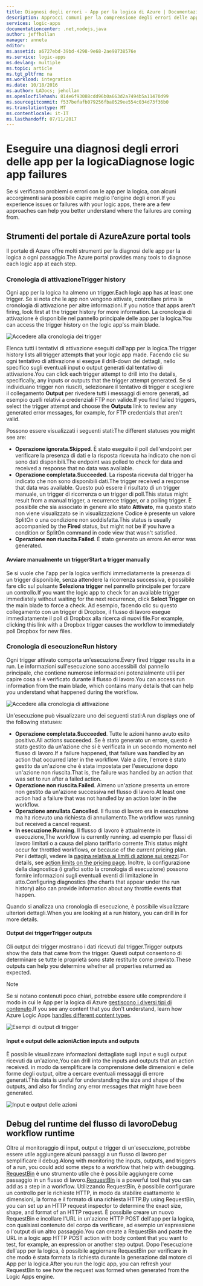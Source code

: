 ```yaml
---
title: Diagnosi degli errori - App per la logica di Azure | Documentazione Microsoft
description: Approcci comuni per la comprensione degli errori delle app per la logica
services: logic-apps
documentationcenter: .net,nodejs,java
author: jeffhollan
manager: anneta
editor: 
ms.assetid: a6727ebd-39bd-4298-9e68-2ae98738576e
ms.service: logic-apps
ms.devlang: multiple
ms.topic: article
ms.tgt_pltfrm: na
ms.workload: integration
ms.date: 10/18/2016
ms.author: LADocs; jehollan
ms.openlocfilehash: 814e6f93088cdd96b0a663d2a7494b5a11470d99
ms.sourcegitcommit: f537befafb079256fba0529ee554c034d73f36b0
ms.translationtype: MT
ms.contentlocale: it-IT
ms.lasthandoff: 07/11/2017
---
```

# <a name="diagnose-logic-app-failures"></a><span data-ttu-id="11fa0-103">Eseguire una diagnosi degli errori delle app per la logica</span><span class="sxs-lookup"><span data-stu-id="11fa0-103">Diagnose logic app failures</span></span>
<span data-ttu-id="11fa0-104">Se si verificano problemi o errori con le app per la logica, con alcuni accorgimenti sarà possibile capire meglio l'origine degli errori.</span><span class="sxs-lookup"><span data-stu-id="11fa0-104">If you experience issues or failures with your logic apps, there are a few approaches can help you better understand where the failures are coming from.</span></span>  

## <a name="azure-portal-tools"></a><span data-ttu-id="11fa0-105">Strumenti del portale di Azure</span><span class="sxs-lookup"><span data-stu-id="11fa0-105">Azure portal tools</span></span>
<span data-ttu-id="11fa0-106">Il portale di Azure offre molti strumenti per la diagnosi delle app per la logica a ogni passaggio.</span><span class="sxs-lookup"><span data-stu-id="11fa0-106">The Azure portal provides many tools to diagnose each logic app at each step.</span></span>

### <a name="trigger-history"></a><span data-ttu-id="11fa0-107">Cronologia di attivazione</span><span class="sxs-lookup"><span data-stu-id="11fa0-107">Trigger history</span></span>

<span data-ttu-id="11fa0-108">Ogni app per la logica ha almeno un trigger.</span><span class="sxs-lookup"><span data-stu-id="11fa0-108">Each logic app has at least one trigger.</span></span> <span data-ttu-id="11fa0-109">Se si nota che le app non vengono attivate, controllare prima la cronologia di attivazione per altre informazioni.</span><span class="sxs-lookup"><span data-stu-id="11fa0-109">If you notice that apps aren't firing, look first at the trigger history for more information.</span></span> <span data-ttu-id="11fa0-110">La cronologia di attivazione è disponibile nel pannello principale delle app per la logica.</span><span class="sxs-lookup"><span data-stu-id="11fa0-110">You can access the trigger history on the logic app'ss main blade.</span></span>

![Accedere alla cronologia dei trigger][1]

<span data-ttu-id="11fa0-112">Elenca tutti i tentativi di attivazione eseguiti dall'app per la logica.</span><span class="sxs-lookup"><span data-stu-id="11fa0-112">The trigger history lists all trigger attempts that your logic app made.</span></span> <span data-ttu-id="11fa0-113">Facendo clic su ogni tentativo di attivazione si esegue il drill-down dei dettagli, nello specifico sugli eventuali input o output generati dal tentativo di attivazione.</span><span class="sxs-lookup"><span data-stu-id="11fa0-113">You can click each trigger attempt to drill into the details, specifically, any inputs or outputs that the trigger attempt generated.</span></span> <span data-ttu-id="11fa0-114">Se si individuano trigger non riusciti, selezionare il tentativo di trigger e scegliere il collegamento **Output** per rivedere tutti i messaggi di errore generati, ad esempio quelli relativi a credenziali FTP non valide.</span><span class="sxs-lookup"><span data-stu-id="11fa0-114">If you find failed triggers, select the trigger attempt and choose the **Outputs** link to review any generated error messages, for example, for FTP credentials that aren't valid.</span></span>

<span data-ttu-id="11fa0-115">Possono essere visualizzati i seguenti stati:</span><span class="sxs-lookup"><span data-stu-id="11fa0-115">The different statuses you might see are:</span></span>

* <span data-ttu-id="11fa0-116">**Operazione ignorata**.</span><span class="sxs-lookup"><span data-stu-id="11fa0-116">**Skipped**.</span></span> <span data-ttu-id="11fa0-117">È stato eseguito il poll dell'endpoint per verificare la presenza di dati e la risposta ricevuta ha indicato che non ci sono dati disponibili.</span><span class="sxs-lookup"><span data-stu-id="11fa0-117">The endpoint was polled to check for data and received a response that no data was available.</span></span>
* <span data-ttu-id="11fa0-118">**Operazione completata**.</span><span class="sxs-lookup"><span data-stu-id="11fa0-118">**Succeeded**.</span></span> <span data-ttu-id="11fa0-119">La risposta ricevuta dal trigger ha indicato che non sono disponibili dati.</span><span class="sxs-lookup"><span data-stu-id="11fa0-119">The trigger received a response that data was available.</span></span> <span data-ttu-id="11fa0-120">Questo può essere il risultato di un trigger manuale, un trigger di ricorrenza o un trigger di poll.</span><span class="sxs-lookup"><span data-stu-id="11fa0-120">This status might result from a manual trigger, a recurrence trigger, or a polling trigger.</span></span> <span data-ttu-id="11fa0-121">È possibile che sia associato in genere allo stato **Attivato**, ma questo stato non viene visualizzato se in visualizzazione Codice è presente un valore SplitOn o una condizione non soddisfatta.</span><span class="sxs-lookup"><span data-stu-id="11fa0-121">This status is usually accompanied by the **Fired** status, but might not be if you have a condition or SplitOn command in code view that wasn't satisfied.</span></span>
* <span data-ttu-id="11fa0-122">**Operazione non riuscita**.</span><span class="sxs-lookup"><span data-stu-id="11fa0-122">**Failed**.</span></span> <span data-ttu-id="11fa0-123">È stato generato un errore.</span><span class="sxs-lookup"><span data-stu-id="11fa0-123">An error was generated.</span></span>

#### <a name="start-a-trigger-manually"></a><span data-ttu-id="11fa0-124">Avviare manualmente un trigger</span><span class="sxs-lookup"><span data-stu-id="11fa0-124">Start a trigger manually</span></span>

<span data-ttu-id="11fa0-125">Se si vuole che l'app per la logica verifichi immediatamente la presenza di un trigger disponibile, senza attendere la ricorrenza successiva, è possibile fare clic sul pulsante **Seleziona trigger** nel pannello principale per forzare un controllo.</span><span class="sxs-lookup"><span data-stu-id="11fa0-125">If you want the logic app to check for an available trigger immediately without waiting for the next recurrence, click **Select Trigger** on the main blade to force a check.</span></span> <span data-ttu-id="11fa0-126">Ad esempio, facendo clic su questo collegamento con un trigger di Dropbox, il flusso di lavoro esegue immediatamente il poll di Dropbox alla ricerca di nuovi file.</span><span class="sxs-lookup"><span data-stu-id="11fa0-126">For example, clicking this link with a Dropbox trigger causes the workflow to immediately poll Dropbox for new files.</span></span>

### <a name="run-history"></a><span data-ttu-id="11fa0-127">Cronologia di esecuzione</span><span class="sxs-lookup"><span data-stu-id="11fa0-127">Run history</span></span>

<span data-ttu-id="11fa0-128">Ogni trigger attivato comporta un'esecuzione.</span><span class="sxs-lookup"><span data-stu-id="11fa0-128">Every fired trigger results in a run.</span></span> <span data-ttu-id="11fa0-129">Le informazioni sull'esecuzione sono accessibili dal pannello principale, che contiene numerose informazioni potenzialmente utili per capire cosa si è verificato durante il flusso di lavoro.</span><span class="sxs-lookup"><span data-stu-id="11fa0-129">You can access run information from the main blade, which contains many details that can help you understand what happened during the workflow.</span></span>

![Accedere alla cronologia di attivazione][2]

<span data-ttu-id="11fa0-131">Un'esecuzione può visualizzare uno dei seguenti stati:</span><span class="sxs-lookup"><span data-stu-id="11fa0-131">A run displays one of the following statuses:</span></span>

* <span data-ttu-id="11fa0-132">**Operazione completata**.</span><span class="sxs-lookup"><span data-stu-id="11fa0-132">**Succeeded**.</span></span> <span data-ttu-id="11fa0-133">Tutte le azioni hanno avuto esito positivo.</span><span class="sxs-lookup"><span data-stu-id="11fa0-133">All actions succeeded.</span></span> <span data-ttu-id="11fa0-134">Se è stato generato un errore, questo è stato gestito da un'azione che si è verificata in un secondo momento nel flusso di lavoro.</span><span class="sxs-lookup"><span data-stu-id="11fa0-134">If a failure happened, that failure was handled by an action that occurred later in the workflow.</span></span> <span data-ttu-id="11fa0-135">Vale a dire, l'errore è stato gestito da un'azione che è stata impostata per l'esecuzione dopo un'azione non riuscita.</span><span class="sxs-lookup"><span data-stu-id="11fa0-135">That is, the failure was handled by an action that was set to run after a failed action.</span></span>
* <span data-ttu-id="11fa0-136">**Operazione non riuscita**.</span><span class="sxs-lookup"><span data-stu-id="11fa0-136">**Failed**.</span></span> <span data-ttu-id="11fa0-137">Almeno un'azione presenta un errore non gestito da un'azione successiva nel flusso di lavoro.</span><span class="sxs-lookup"><span data-stu-id="11fa0-137">At least one action had a failure that was not handled by an action later in the workflow.</span></span>
* <span data-ttu-id="11fa0-138">**Operazione annullata**.</span><span class="sxs-lookup"><span data-stu-id="11fa0-138">**Cancelled**.</span></span> <span data-ttu-id="11fa0-139">Il flusso di lavoro era in esecuzione ma ha ricevuto una richiesta di annullamento.</span><span class="sxs-lookup"><span data-stu-id="11fa0-139">The workflow was running but received a cancel request.</span></span>
* <span data-ttu-id="11fa0-140">**In esecuzione**.</span><span class="sxs-lookup"><span data-stu-id="11fa0-140">**Running**.</span></span> <span data-ttu-id="11fa0-141">Il flusso di lavoro è attualmente in esecuzione,</span><span class="sxs-lookup"><span data-stu-id="11fa0-141">The workflow is currently running.</span></span> <span data-ttu-id="11fa0-142">ad esempio per flussi di lavoro limitati o a causa del piano tariffario corrente.</span><span class="sxs-lookup"><span data-stu-id="11fa0-142">This status might occur for throttled workflows, or because of the current pricing plan.</span></span> <span data-ttu-id="11fa0-143">Per i dettagli, vedere la [pagina relativa ai limiti di azione sui prezzi](https://azure.microsoft.com/pricing/details/app-service/plans/).</span><span class="sxs-lookup"><span data-stu-id="11fa0-143">For details, see [action limits on the pricing page](https://azure.microsoft.com/pricing/details/app-service/plans/).</span></span> <span data-ttu-id="11fa0-144">Inoltre, la configurazione della diagnostica (i grafici sotto la cronologia di esecuzione) possono fornire informazioni sugli eventuali eventi di limitazione in atto.</span><span class="sxs-lookup"><span data-stu-id="11fa0-144">Configuring diagnostics (the charts that appear under the run history) also can provide information about any throttle events that happen.</span></span>

<span data-ttu-id="11fa0-145">Quando si analizza una cronologia di esecuzione, è possibile visualizzare ulteriori dettagli.</span><span class="sxs-lookup"><span data-stu-id="11fa0-145">When you are looking at a run history, you can drill in for more details.</span></span>  

#### <a name="trigger-outputs"></a><span data-ttu-id="11fa0-146">Output dei trigger</span><span class="sxs-lookup"><span data-stu-id="11fa0-146">Trigger outputs</span></span>

<span data-ttu-id="11fa0-147">Gli output dei trigger mostrano i dati ricevuti dal trigger.</span><span class="sxs-lookup"><span data-stu-id="11fa0-147">Trigger outputs show the data that came from the trigger.</span></span> <span data-ttu-id="11fa0-148">Questi output consentono di determinare se tutte le proprietà sono state restituite come previsto.</span><span class="sxs-lookup"><span data-stu-id="11fa0-148">These outputs can help you determine whether all properties returned as expected.</span></span>

> [!NOTE]
> <span data-ttu-id="11fa0-149">Se si notano contenuti poco chiari, potrebbe essere utile comprendere il modo in cui le App per la logica di Azure [gestiscono i diversi tipi di contenuto](../logic-apps/logic-apps-content-type.md).</span><span class="sxs-lookup"><span data-stu-id="11fa0-149">If you see any content that you don't understand, learn how Azure Logic Apps [handles different content types](../logic-apps/logic-apps-content-type.md).</span></span>
> 

![Esempi di output di trigger][3]

#### <a name="action-inputs-and-outputs"></a><span data-ttu-id="11fa0-151">Input e output delle azioni</span><span class="sxs-lookup"><span data-stu-id="11fa0-151">Action inputs and outputs</span></span>

<span data-ttu-id="11fa0-152">È possibile visualizzare informazioni dettagliate sugli input e sugli output ricevuti da un'azione,</span><span class="sxs-lookup"><span data-stu-id="11fa0-152">You can drill into the inputs and outputs that an action received.</span></span> <span data-ttu-id="11fa0-153">in modo da semplificare la comprensione delle dimensioni e delle forme degli output, oltre a cercare eventuali messaggi di errore generati.</span><span class="sxs-lookup"><span data-stu-id="11fa0-153">This data is useful for understanding the size and shape of the outputs, and also for finding any error messages that might have been generated.</span></span>

![Input e output delle azioni][4]

## <a name="debug-workflow-runtime"></a><span data-ttu-id="11fa0-155">Debug del runtime del flusso di lavoro</span><span class="sxs-lookup"><span data-stu-id="11fa0-155">Debug workflow runtime</span></span>

<span data-ttu-id="11fa0-156">Oltre al monitoraggio di input, output e trigger di un'esecuzione, potrebbe essere utile aggiungere alcuni passaggi a un flusso di lavoro per semplificare il debug.</span><span class="sxs-lookup"><span data-stu-id="11fa0-156">Along with monitoring the inputs, outputs, and triggers of a run, you could add some steps to a workflow that help with debugging.</span></span> 
<span data-ttu-id="11fa0-157">[RequestBin](http://requestb.in) è uno strumento utile che è possibile aggiungere come passaggio in un flusso di lavoro.</span><span class="sxs-lookup"><span data-stu-id="11fa0-157">[RequestBin](http://requestb.in) is a powerful tool that you can add as a step in a workflow.</span></span> <span data-ttu-id="11fa0-158">Utilizzando RequestBin, è possibile configurare un controllo per le richieste HTTP, in modo da stabilire esattamente le dimensioni, la forma e il formato di una richiesta HTTP.</span><span class="sxs-lookup"><span data-stu-id="11fa0-158">By using RequestBin, you can set up an HTTP request inspector to determine the exact size, shape, and format of an HTTP request.</span></span> <span data-ttu-id="11fa0-159">È possibile creare un nuovo RequestBin e incollare l'URL in un'azione HTTP POST dell'app per la logica, con qualsiasi contenuto del corpo da verificare, ad esempio un'espressione o l'output di un altro passaggio.</span><span class="sxs-lookup"><span data-stu-id="11fa0-159">You can create a RequestBin and paste the URL in a logic app HTTP POST action with body content that you want to test, for example, an expression or another step output.</span></span> <span data-ttu-id="11fa0-160">Dopo l'esecuzione dell'app per la logica, è possibile aggiornare RequestBin per verificare in che modo è stata formata la richiesta durante la generazione dal motore di App per la logica.</span><span class="sxs-lookup"><span data-stu-id="11fa0-160">After you run the logic app, you can refresh your RequestBin to see how the request was formed when generated from the Logic Apps engine.</span></span>

<!-- image references -->
[1]: ./media/logic-apps-diagnosing-failures/triggerhistory.png
[2]: ./media/logic-apps-diagnosing-failures/runhistory.png
[3]: ./media/logic-apps-diagnosing-failures/triggeroutputslink.png
[4]: ./media/logic-apps-diagnosing-failures/actionoutputs.png
